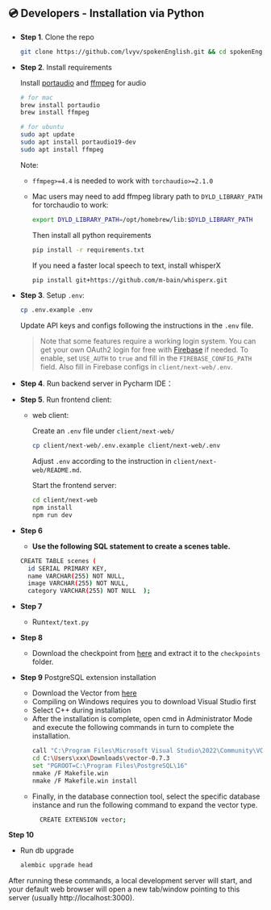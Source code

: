 ## 💿 Developers - Installation via Python

- **Step 1**. Clone the repo
  
  ```sh
  git clone https://github.com/lvyv/spokenEnglish.git && cd spokenEnglish
  ```

- **Step 2**. Install requirements
  
    Install [portaudio](https://people.csail.mit.edu/hubert/pyaudio/) and [ffmpeg](https://ffmpeg.org/download.html) for audio
  
  ```sh
  # for mac
  brew install portaudio
  brew install ffmpeg
  ```
  
  ```sh
  # for ubuntu
  sudo apt update
  sudo apt install portaudio19-dev
  sudo apt install ffmpeg
  ```
  
    Note: 
  
  - `ffmpeg>=4.4` is needed to work with `torchaudio>=2.1.0`
  
  - Mac users may need to add ffmpeg library path to `DYLD_LIBRARY_PATH` for torchaudio to work:
    
    ```sh
    export DYLD_LIBRARY_PATH=/opt/homebrew/lib:$DYLD_LIBRARY_PATH
    ```
    
    Then install all python requirements
    
    ```sh
    pip install -r requirements.txt
    ```
    
    If you need a faster local speech to text, install whisperX
    
    ```sh
    pip install git+https://github.com/m-bain/whisperx.git
    ```

- **Step 3**. Setup `.env`:
  
  ```sh
  cp .env.example .env
  ```
  
    Update API keys and configs following the instructions in the `.env` file.
  
  > Note that some features require a working login system. You can get your own OAuth2 login for free with [Firebase](https://firebase.google.com/) if needed. To enable, set `USE_AUTH` to `true` and fill in the `FIREBASE_CONFIG_PATH` field. Also fill in Firebase configs in `client/next-web/.env`.

- **Step 4**. Run backend server in Pycharm IDE：

- **Step 5**. Run frontend client:
  
  - web client:
    
      Create an `.env` file under `client/next-web/`
    
    ```sh
    cp client/next-web/.env.example client/next-web/.env
    ```
    
      Adjust `.env` according to the instruction in `client/next-web/README.md`.
    
      Start the frontend server:
    
    ```sh
    cd client/next-web
    npm install
    npm run dev
    ```
- **Step 6**
    - **Use the following SQL statement to create a scenes table.**
    ```sh
    CREATE TABLE scenes (
      id SERIAL PRIMARY KEY,   
      name VARCHAR(255) NOT NULL,   
      image VARCHAR(255) NOT NULL,  
      category VARCHAR(255) NOT NULL  );
    ```
- **Step 7**
    - Run`text/text.py`

- **Step 8**
    - Download the checkpoint from [here](https://myshell-public-repo-host.s3.amazonaws.com/openvoice/checkpoints_1226.zip) and extract it to the `checkpoints` folder.
  
- **Step 9**
    PostgreSQL extension installation
    - Download the Vector from [here](https://pgxn.org/dist/vector/)
    - Compiling on Windows requires you to download Visual Studio first
    - Select C++ during installation
    - After the installation is complete, open cmd in Administrator Mode and execute the following commands in turn to complete the installation.
      ```sh
      call "C:\Program Files\Microsoft Visual Studio\2022\Community\VC\Auxiliary\Build\vcvars64.bat"
      cd C:\Users\xxx\Downloads\vector-0.7.3
      set "PGROOT=C:\Program Files\PostgreSQL\16"
      nmake /F Makefile.win
      nmake /F Makefile.win install
      ```
  - Finally, in the database connection tool, select the specific database instance and run the following command to expand the vector type.
    ```sh
      CREATE EXTENSION vector;
    ```
**Step 10** 
- Run db upgrade
    ```sh
    alembic upgrade head
    ```
    
After running these commands, a local development server will start, and your default web browser will open a new tab/window pointing to this server (usually http://localhost:3000).
